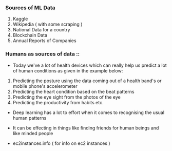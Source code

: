 
### Sources of ML Data 

1. Kaggle 
2. Wikipedia ( with some scraping ) 
3. National Data for a country 
4. Blockchain Data 
5. Annual Reports of Companies 

### Humans as sources of data :: 

- Today we've a lot of health devices which can really help us predict a lot of human conditions as given in the example below: 
1. Predicting the posture using the data coming out of a health band's or mobile phone's accelerometer 
2. Predicting the heart condition based on the beat patterns 
3. Predicting the eye sight from the photos of the eye 
4. Predicting the productivity from habits etc. 

- Deep learning has a lot to effort when it comes to recognising the usual human patterns 
- It can be effecting in things like finding friends for human beings and like minded people 

- ec2instances.info ( for info on ec2 instances )